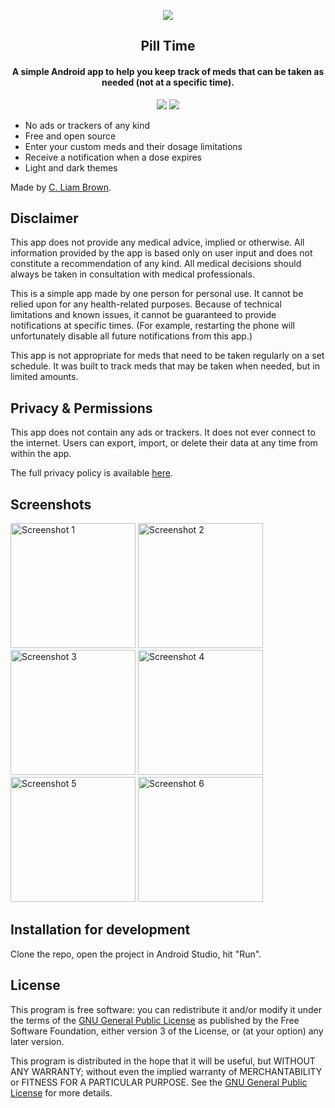 <p align="center"><img src="https://raw.githubusercontent.com/cliambrown/PillTime/master/app/src/main/res/mipmap-xxxhdpi/ic_launcher.png"></a></p>

<h2 align="center"><b>Pill Time</b></h2>

<h4 align="center">A simple Android app to help you keep track of meds that can be taken as needed (not at a specific time).</h4>

<p align="center">
    <a href="https://github.com/cliambrown/PillTime/releases" alt="GitHub release"><img src="https://img.shields.io/github/v/release/cliambrown/PillTime"></a>
    <a href="https://www.gnu.org/licenses/gpl-3.0" alt="License: GPLv3"><img src="https://img.shields.io/badge/License-GPL%20v3-blue.svg"></a>
</p>

* No ads or trackers of any kind
* Free and open source
* Enter your custom meds and their dosage limitations
* Receive a notification when a dose expires
* Light and dark themes

Made by [C. Liam Brown](https://cliambrown.com).

## Disclaimer

This app does not provide any medical advice, implied or otherwise. All information provided by the app is based only on user input and does not constitute a recommendation of any kind. All medical decisions should always be taken in consultation with medical professionals.

This is a simple app made by one person for personal use. It cannot be relied upon for any health-related purposes. Because of technical limitations and known issues, it cannot be guaranteed to provide notifications at specific times. (For example, restarting the phone will unfortunately disable all future notifications from this app.)

This app is not appropriate for meds that need to be taken regularly on a set schedule. It was built to track meds that may be taken when needed, but in limited amounts.

## Privacy & Permissions

This app does not contain any ads or trackers. It does not ever connect to the internet. Users can export, import, or delete their data at any time from within the app.

The full privacy policy is available <a href="https://github.com/cliambrown/PillTime/blob/master/PRIVACY.md">here</a>.

## Screenshots

<a href="https://raw.githubusercontent.com/cliambrown/PillTime/master/pilltime_screenshot_1.png"><img src="https://raw.githubusercontent.com/cliambrown/PillTime/master/pilltime_screenshot_1.png" width="200px" alt="Screenshot 1"></a> <a href="https://raw.githubusercontent.com/cliambrown/PillTime/master/pilltime_screenshot_2.png"><img src="https://raw.githubusercontent.com/cliambrown/PillTime/master/pilltime_screenshot_2.png" width="200px" alt="Screenshot 2"></a> <a href="https://raw.githubusercontent.com/cliambrown/PillTime/master/pilltime_screenshot_3.png"><img src="https://raw.githubusercontent.com/cliambrown/PillTime/master/pilltime_screenshot_3.png" width="200px" alt="Screenshot 3"></a> <a href="https://raw.githubusercontent.com/cliambrown/PillTime/master/pilltime_screenshot_4.png"><img src="https://raw.githubusercontent.com/cliambrown/PillTime/master/pilltime_screenshot_4.png" width="200px" alt="Screenshot 4"></a> <a href="https://raw.githubusercontent.com/cliambrown/PillTime/master/pilltime_screenshot_5.png"><img src="https://raw.githubusercontent.com/cliambrown/PillTime/master/pilltime_screenshot_5.png" width="200px" alt="Screenshot 5"></a> <a href="https://raw.githubusercontent.com/cliambrown/PillTime/master/pilltime_screenshot_6.png"><img src="https://raw.githubusercontent.com/cliambrown/PillTime/master/pilltime_screenshot_6.png" width="200px" alt="Screenshot 6"></a>

## Installation for development

Clone the repo, open the project in Android Studio, hit "Run".

## License

This program is free software: you can redistribute it and/or modify it under the terms of the [GNU General Public License](https://www.gnu.org/licenses/gpl.html) as published by the Free Software Foundation, either version 3 of the License, or (at your option) any later version.

This program is distributed in the hope that it will be useful, but WITHOUT ANY WARRANTY; without even the implied warranty of MERCHANTABILITY or FITNESS FOR A PARTICULAR PURPOSE. See the [GNU General Public License](https://www.gnu.org/licenses/gpl.html) for more details.
